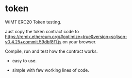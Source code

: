 # token
WIMT ERC20 Token testing.

Just copy the token contract code to https://remix.ethereum.org/#optimize=true&version=soljson-v0.4.25+commit.59dbf8f1.js on your browser.

Compile, run and test how the contract works.

- easy to use.

- simple with few working lines of code.


